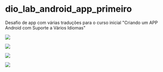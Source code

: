 # dio_lab_android_app_primeiro
Desafio de app com várias traduções para o curso inicial "Criando um APP Android com Suporte a Vários Idiomas"

![](imagens_readme/portugues.png)

![](imagens_readme/ingles.png)

![](imagens_readme/espanhol.png)

![](imagens_readme/alemao.png)